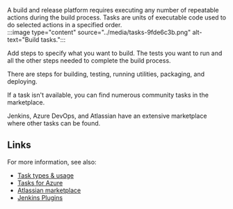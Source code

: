 A build and release platform requires executing any number of repeatable actions during the build process. Tasks are units of executable code used to do selected actions in a specified order.<br>‎:::image type="content" source="../media/tasks-9fde6c3b.png" alt-text="Build tasks.":::


Add steps to specify what you want to build. The tests you want to run and all the other steps needed to complete the build process.

There are steps for building, testing, running utilities, packaging, and deploying.

If a task isn't available, you can find numerous community tasks in the marketplace.

Jenkins, Azure DevOps, and Atlassian have an extensive marketplace where other tasks can be found.

## Links

For more information, see also:

 -  [Task types & usage](/azure/devops/pipelines/process/tasks)
 -  [Tasks for Azure](https://github.com/microsoft/azure-pipelines-tasks)
 -  [Atlassian marketplace](https://marketplace.atlassian.com/addons/app/bamboo/trending)
 -  [Jenkins Plugins](https://plugins.jenkins.io/)

